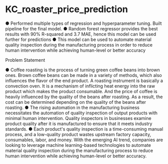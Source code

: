 # KC_roaster_price_prediction
● Performed multiple types of regression and hyperparameter tuning. Built pipeline for the final model.
● Random forest regressor provides the best results with 90% R-squared and 3.7 MAE, hence this
model can be used further for predictions
● This model can be used to automate material quality inspection during the manufacturing process in
order to reduce human intervention while achieving human-level or better accuracy

Problem Statement

● Coffee roasting is the process of turning green coffee beans into brown ones. Brown coffee beans
can be made in a variety of methods, which also influences the flavor of the end product. A roasting
instrument is basically a convection oven. It is a mechanism of inflicting heat energy into the raw
product which makes the product consumable. And the price of coffee is heavily influenced by the
quality of the beans after roasting. As a result, the cost can be determined depending on the quality
of the beans after roasting.
● The rising automation in the manufacturing business necessitates the automation of quality
inspection of output products with minimal human intervention. Quality inspectors in businesses
examine product quality after it is manufactured to ensure that it meets industry standards.
● Each product's quality inspection is a time-consuming manual process, and a low-quality product
wastes upstream factory capacity, consumables, labor, and money. With the emerging AI trend,
companies are looking to leverage machine learning-based technologies to automate material
quality inspection during the manufacturing process to reduce human intervention while achieving
human-level or better accuracy.
